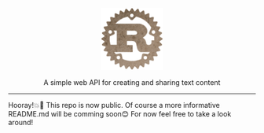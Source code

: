 <p align="center">
    <img alt="Rusty Paper" src="./docs/logo.png" width="25%">
</p>

<p align="center">
    A simple web API for creating and sharing text content
</p>

---

Hooray!💥🎊 This repo is now public. Of course a more informative README.md will be comming soon😊 For now feel free to take a look around!

